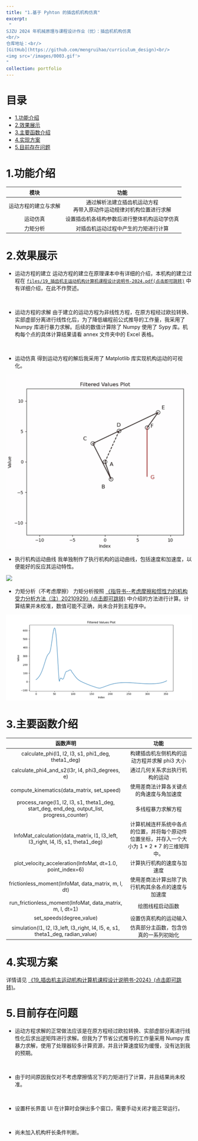 ```yaml
---
title: "1.基于 Pyhton 的插齿机机构仿真"
excerpt:
 "
SJZU 2024 年机械原理与课程设计作业（优）：插齿机机构仿真
<br/>
仓库地址：<br/>
[GitHub](https://github.com/mengruihao/curriculum_design)<br/>
<img src='/images/0003.gif'>
"
collection: portfolio
---
```


# 目录
* [1.功能介绍](#1.功能介绍)
* [2.效果展示](#2.效果展示)
* [3.主要函数介绍](#3.主要函数介绍)
* [4.实现方案](#4实现方案)
* [5.目前存在问题]()


# 1.功能介绍
|    模块     |     功能     |
| :---:       |    :----:   |
|  运动方程的建立与求解 |  通过解析法建立插齿机运动方程<br>再带入原动件运动规律对机构位置进行求解  |
|  运动仿真  | 设置插齿机各结构参数后进行整体机构运动学仿真 |
|  力矩分析  | 对插齿机运动过程中产生的力矩进行计算 |


# 2.效果展示
* 运动方程的建立
运动方程的建立在原理课本中有详细的介绍，本机构的建立过程在 [`files/19_插齿机主运动机构计算机课程设计说明书-2024.pdf(点击即可跳转)`](files/19_插齿机主运动机构计算机课程设计说明书-2024.pdf) 中有详细介绍，在此不作赘述。
<br>

* 运动方程的求解
由于建立的运动方程为非线性方程，在原方程经过欧拉转换、实部虚部分离进行线性化后，为了降低编程前公式推导的工作量，我采用了 Numpy 库进行暴力求解。后续的数值计算除了 Numpy 使用了 Sypy 库。机构每个点的具体计算结果请看 annex 文件夹中的 Excel 表格。
<br>

* 运动仿真
得到运动方程的解后我采用了 Matplotlib 库实现机构运动的可视化。
<img src='/images/0001.gif'>
<br>

* 执行机构运动曲线
我单独制作了执行机构的运动曲线，包括速度和加速度，以便能好的反应其运动特性。
<img src='/images/0002.gif'>
<br>

* 力矩分析（不考虑摩擦）
力矩分析按照  [《指导书--考虑摩擦和惯性力的机构受力分析方法（注）20210929》(点击即可跳转)](https://github.com/mengruihao/curriculum_design/blob/main/files/%E6%8C%87%E5%AF%BC%E4%B9%A6--%E8%80%83%E8%99%91%E6%91%A9%E6%93%A6%E5%92%8C%E6%83%AF%E6%80%A7%E5%8A%9B%E7%9A%84%E6%9C%BA%E6%9E%84%E5%8F%97%E5%8A%9B%E5%88%86%E6%9E%90%E6%96%B9%E6%B3%95%EF%BC%88%E6%B3%A8%EF%BC%8920210929.pdf) 中介绍的方法进行计算。计算结果并未校准，数值可能不正确，尚未合并到主程序中。
<img src='/images/Figure_1.png'>


# 3.主要函数介绍
|    函数声明     |     功能     |
| :---:       |    :----:   |
| calculate_phi(l1, l2, l3, s1, phi1_deg, theta1_deg)  |  构建插齿机左侧机构的运动方程并求解 phi3 大小  |
|  calculate_phi4_and_s2(l3r, l4, phi3_degrees, e)  | 通过几何关系求出执行机构的运动 |
|  compute_kinematics(data_matrix, set_speed)  | 使用差商法计算各关键点的角速度与角加速度 |
|  process_range(l1, l2, l3, s1, theta1_deg, start_deg, end_deg, output_list, progress_counter)  |  多线程暴力求解方程  |
|  InfoMat_calculation(data_matrix, l1, l3_left, l3_right, l4, l5, s1, theta1_deg)  |  计算机械连杆系统中各点的位置，并将每个原动件位置坐标，并存入一个大小为 1 * 2 * 7 的三维矩阵中。  |
|  plot_velocity_acceleration(InfoMat, dt=1.0, point_index=6)  |  计算执行机构的速度与加速度  |
|  frictionless_moment(InfoMat, data_matrix, m, l, dt)  |  使用差商法计算出除了执行机构其余各点的速度与加速度  |
|  run_frictionless_moment(InfoMat, data_matrix, m, l, dt=1)  |  绘图线程启动函数  |
|  set_speeds(degree_value)  |  设置仿真机构的运动输入  |
|  simulation(l1, l2, l3_left, l3_right, l4, l5, e, s1, theta1_deg, radian_value)  |  仿真部分主函数，包含仿真的一系列初始化  |


# 4.实现方案
详情请见 [《19_插齿机主运动机构计算机课程设计说明书-2024》(点击即可跳转)](https://github.com/mengruihao/curriculum_design/blob/main/files/19_%E6%8F%92%E9%BD%BF%E6%9C%BA%E4%B8%BB%E8%BF%90%E5%8A%A8%E6%9C%BA%E6%9E%84%E8%AE%A1%E7%AE%97%E6%9C%BA%E8%AF%BE%E7%A8%8B%E8%AE%BE%E8%AE%A1%E8%AF%B4%E6%98%8E%E4%B9%A6-2024.pdf)。


# 5.目前存在问题
* 运动方程求解的正常做法应该是在原方程经过欧拉转换、实部虚部分离进行线性化后求出逆矩阵进行求解。但我为了节省公式推导的工作量采用 Numpy 库暴力求解，使用了处理器较多计算资源，并且计算速度较为缓慢，没有达到我的预期。
<br>

* 由于时间原因我仅对不考虑摩擦情况下的力矩进行了计算，并且结果尚未校准。
<br>

* 设置杆长界面 UI 在计算时会弹出多个窗口，需要手动关闭才能正常运行。
<br>

* 尚未加入机构杆长条件判断。
